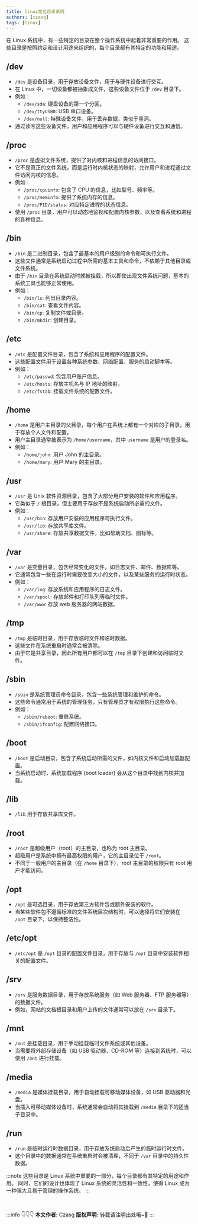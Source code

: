 ```yaml
---
title: linux常见目录说明
authors: [czasg]
tags: [linux]
---
```


在 Linux 系统中，有一些特定的目录在整个操作系统中起着非常重要的作用。
这些目录是按照约定和设计用途来组织的，每个目录都有其特定的功能和用途。

<!--truncate-->

## /dev
- `/dev` 是设备目录，用于存放设备文件，用于与硬件设备进行交互。
- 在 Linux 中，一切设备都被抽象成文件，这些设备文件位于 `/dev` 目录下。
- 例如：
    - `/dev/sda`: 硬盘设备的第一个分区。
    - `/dev/ttyUSB0`: USB 串口设备。
    - `/dev/null`: 特殊设备文件，用于丢弃数据，类似于黑洞。
- 通过读写这些设备文件，用户和应用程序可以与硬件设备进行交互和通信。

## /proc
- `/proc` 是虚拟文件系统，提供了对内核和进程信息的访问接口。
- 它不是真正的文件系统，而是运行时内核状态的映射，允许用户和进程通过文件访问内核的信息。
- 例如：
    - `/proc/cpuinfo`: 包含了 CPU 的信息，比如型号、频率等。
    - `/proc/meminfo`: 提供了系统内存的信息。
    - `/proc/PID/status`: 对应特定进程的状态信息。
- 使用 `/proc` 目录，用户可以动态地监视和配置内核参数，以及查看系统和进程的各种信息。

## /bin
- `/bin` 是二进制目录，包含了最基本的用户级别的命令和可执行文件。
- 这些文件通常是系统启动过程中所需的基本工具和命令，不依赖于其他目录或文件系统。
- 由于 `/bin` 目录在系统启动时就被挂载，所以即使出现文件系统问题，基本的系统工具也能够正常使用。
- 例如：
    - `/bin/ls`: 列出目录内容。
    - `/bin/cat`: 查看文件内容。
    - `/bin/cp`: 复制文件或目录。
    - `/bin/mkdir`: 创建目录。

## /etc
- `/etc` 是配置文件目录，包含了系统和应用程序的配置文件。
- 这些配置文件用于设置各种系统参数、网络配置、服务的启动脚本等。
- 例如：
    - `/etc/passwd`: 包含用户账户信息。
    - `/etc/hosts`: 存放主机名与 IP 地址的映射。
    - `/etc/fstab`: 挂载文件系统的配置文件。

## /home
- `/home` 是用户主目录的父目录，每个用户在系统上都有一个对应的子目录，用于存放个人文件和配置。
- 用户主目录通常被表示为 `/home/username`，其中 `username` 是用户的登录名。
- 例如：
    - `/home/john`: 用户 John 的主目录。
    - `/home/mary`: 用户 Mary 的主目录。

## /usr
- `/usr` 是 Unix 软件资源目录，包含了大部分用户安装的软件和应用程序。
- 它类似于 `/` 根目录，但主要用于存放不是系统启动所必需的文件。
- 例如：
    - `/usr/bin`: 存放用户安装的应用程序可执行文件。
    - `/usr/lib`: 存放共享库文件。
    - `/usr/share`: 存放共享数据文件，比如帮助文档、图标等。

## /var
- `/var` 是变量目录，包含经常变化的文件，如日志文件、邮件、数据库等。
- 它通常包含一些在运行时需要改变大小的文件，以及某些服务的运行时状态。
- 例如：
    - `/var/log`: 存放系统和应用程序的日志文件。
    - `/var/spool`: 存放邮件和打印队列等临时文件。
    - `/var/www`: 存放 web 服务器的网站数据。

## /tmp
- `/tmp` 是临时目录，用于存放临时文件和临时数据。
- 这些文件在系统重启时通常会被清除。
- 由于它是共享目录，因此所有用户都可以在 `/tmp` 目录下创建和访问临时文件。

## /sbin
- `/sbin` 是系统管理员命令目录，包含一些系统管理和维护的命令。
- 这些命令通常用于系统的管理任务，只有管理员才有权限执行这些命令。
- 例如：
    - `/sbin/reboot`: 重启系统。
    - `/sbin/ifconfig`: 配置网络接口。

## /boot
- `/boot` 是启动目录，包含了系统启动所需的文件，如内核文件和启动加载器配置。
- 当系统启动时，系统加载程序 (boot loader) 会从这个目录中找到内核并加载。

## /lib
- `/lib` 用于存放共享库文件。

## /root
- `/root` 是超级用户（root）的主目录，也称为 root 主目录。
- 超级用户是系统中拥有最高权限的用户，它的主目录位于 `/root`。
- 不同于一般用户的主目录（在 `/home` 目录下），root 主目录的权限只有 root 用户才能访问。

## /opt
- `/opt` 是可选目录，用于存放第三方软件包或额外安装的软件。
- 当某些软件包不遵循标准的文件系统层次结构时，可以选择将它们安装在 `/opt` 目录下，以保持整洁性。

## /etc/opt
- `/etc/opt` 是 `/opt` 目录的配置文件目录，用于存放与 `/opt` 目录中安装软件相关的配置文件。

## /srv
- `/srv` 是服务数据目录，用于存放系统服务（如 Web 服务器、FTP 服务器等）的数据文件。
- 例如，网站的文档根目录和用户上传的文件通常可以放在 `/srv` 目录下。

## /mnt
- `/mnt` 是挂载目录，用于手动挂载临时文件系统或其他设备。
- 当需要将外部存储设备（如 USB 驱动器、CD-ROM 等）连接到系统时，可以使用 `/mnt` 进行挂载。

## /media
- `/media` 是媒体挂载目录，用于自动挂载可移动媒体设备，如 USB 驱动器和光盘。
- 当插入可移动媒体设备时，系统通常会自动将其挂载到 `/media` 目录下的适当子目录中。

## /run
- `/run` 是临时运行时数据目录，用于存放系统启动后产生的临时运行时文件。
- 这个目录中的数据通常在系统重启时会被清理，不同于 `/var` 目录中的持久性数据。


:::note
这些目录是 Linux 系统中重要的一部分，每个目录都有其特定的用途和作用。
同时，它们的设计也体现了 Linux 系统的灵活性和一致性，使得 Linux 成为一种强大且易于管理的操作系统。
:::

<br/>

:::info 👇👇👇
**本文作者:** Czasg
**版权声明:** 转载请注明出处哦~👮‍
:::
